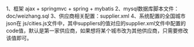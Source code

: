1、框架 ajax + springmvc + spring + mybatis
2、mysql数据库脚本文件：doc/weizhang.sql
3、供应商相关配置：supplier.xml
4、系统配置的全国城市json在 js/cities.js文件中，其中suppliers的值对应的supplier.xml文件中配置的code值，默认是第一家供应商，如果想将某个城市改为其他供应商，只需要修改该值即可。